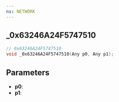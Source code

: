 ```yaml
---
ns: NETWORK
---
```

## _0x63246A24F5747510

```c
// 0x63246A24F5747510
void _0x63246A24F5747510(Any p0, Any p1);
```

## Parameters
* **p0**:
* **p1**:
